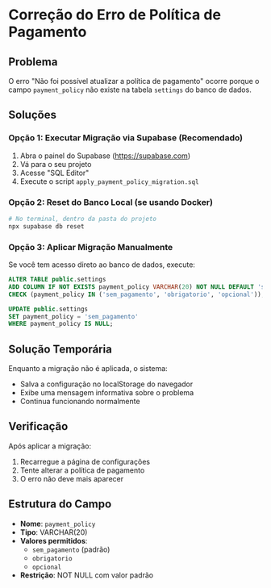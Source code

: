 # Correção do Erro de Política de Pagamento

## Problema
O erro "Não foi possível atualizar a política de pagamento" ocorre porque o campo `payment_policy` não existe na tabela `settings` do banco de dados.

## Soluções

### Opção 1: Executar Migração via Supabase (Recomendado)
1. Abra o painel do Supabase (https://supabase.com)
2. Vá para o seu projeto
3. Acesse "SQL Editor"
4. Execute o script `apply_payment_policy_migration.sql`

### Opção 2: Reset do Banco Local (se usando Docker)
```bash
# No terminal, dentro da pasta do projeto
npx supabase db reset
```

### Opção 3: Aplicar Migração Manualmente
Se você tem acesso direto ao banco de dados, execute:

```sql
ALTER TABLE public.settings 
ADD COLUMN IF NOT EXISTS payment_policy VARCHAR(20) NOT NULL DEFAULT 'sem_pagamento' 
CHECK (payment_policy IN ('sem_pagamento', 'obrigatorio', 'opcional'));

UPDATE public.settings 
SET payment_policy = 'sem_pagamento' 
WHERE payment_policy IS NULL;
```

## Solução Temporária
Enquanto a migração não é aplicada, o sistema:
- Salva a configuração no localStorage do navegador
- Exibe uma mensagem informativa sobre o problema
- Continua funcionando normalmente

## Verificação
Após aplicar a migração:
1. Recarregue a página de configurações
2. Tente alterar a política de pagamento
3. O erro não deve mais aparecer

## Estrutura do Campo
- **Nome**: `payment_policy`
- **Tipo**: VARCHAR(20)
- **Valores permitidos**: 
  - `sem_pagamento` (padrão)
  - `obrigatorio`
  - `opcional`
- **Restrição**: NOT NULL com valor padrão
